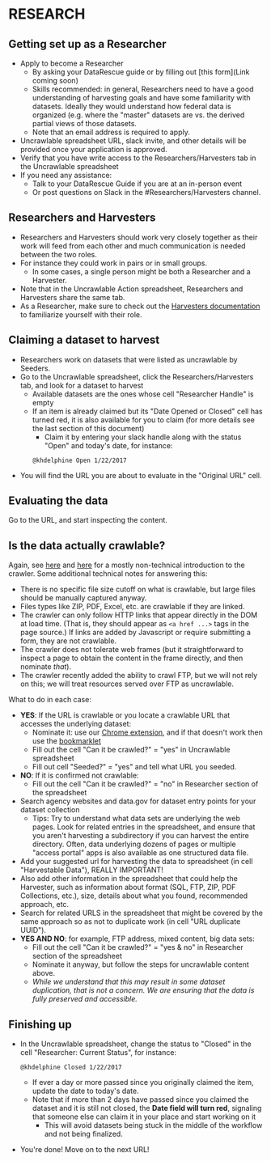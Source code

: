 # RESEARCH

## Getting set up as a Researcher
 - Apply to become a Researcher 
    - By asking your DataRescue guide or by filling out [this form](Link coming soon) 
    - Skills recommended: in general, Researchers need to have a good understanding of harvesting goals and have some familiarity with datasets. Ideally they would understand how federal data is organized (e.g. where the "master" datasets are vs. the derived partial views of those datasets.
    - Note that an email address is required to apply.
  - Uncrawlable spreadsheet URL, slack invite, and other details will be provided once your application is approved.
  - Verify that you have write access to the Researchers/Harvesters tab in the Uncrawlable spreadsheet
  - If you need any assistance:
    - Talk to your DataRescue Guide if you are at an in-person event
    - Or post questions on Slack in the #Researchers/Harvesters channel.
    
## Researchers and Harvesters
- Researchers and Harvesters should work very closely together as their work will feed from each other and much communication is needed between the two roles.
- For instance they could work in pairs or in small groups. 
  - In some cases, a single person might be both a Researcher and a Harvester.
- Note that in the Uncrawlable Action spreadsheet, Researchers and Harvesters share the same tab.
- As a Researcher, make sure to check out the [Harvesters documentation](harvesting-toolkit) to familiarize yourself with their role.

## Claiming a dataset to harvest

- Researchers work on datasets that were listed as uncrawlable by Seeders.
- Go to the Uncrawlable spreadsheet, click the Researchers/Harvesters tab, and look for a dataset to harvest
  - Available datasets are the ones whose cell "Researcher Handle" is empty
  - If an item is already claimed but its "Date Opened or Closed" cell has turned red, it is also available for you to claim (for more details see the last section of this document)
    - Claim it by entering your slack handle along with the status "Open" and today's date, for instance: 
    ```
    @khdelphine Open 1/22/2017
    ```
- You will find the URL you are about to evaluate in the "Original URL" cell.

## Evaluating the data
Go to the URL, and start inspecting the content.

## Is the data actually crawlable?
Again, see [here](https://docs.google.com/document/d/1PeWefW2toThs-Pbw0CMv2us7wxQI0gRrP1LGuwMp_UQ/edit)
and [here](https://docs.google.com/document/d/1qpuNCmBmu4KcsS_hE2srewcCiP4f9P5cCyDfHmsSAVU/edit)
for a mostly non-technical introduction to the crawler. Some additional
technical notes for answering this:
- There is no specific file size cutoff on what is crawlable, but large files
  should be manually captured anyway.
- Files types like ZIP, PDF, Excel, etc. are crawlable if they are linked.
- The crawler can only follow HTTP links that appear directly in the DOM at load
  time. (That is, they should appear as `<a href ...>` tags in the page source.)
  If links are added by Javascript or require submitting a form, they are
  not crawlable.
- The crawler does not tolerate web frames (but it straightforward to inspect
  a page to obtain the content in the frame directly, and then nominate *that*).
- The crawler recently added the ability to crawl FTP, but we will not rely on
  this; we will treat resources served over FTP as uncrawlable.

What to do in each case:

- **YES**: If the URL is crawlable or you locate a crawlable URL that accesses the
  underlying dataset:
  - Nominate it: use our
    [Chrome extension](https://chrome.google.com/webstore/detail/nominationtool/abjpihafglmijnkkoppbookfkkanklok),
    and if that doesn't work then use the
    [bookmarklet](http://digital2.library.unt.edu/nomination/eth2016/about/)
  - Fill out the cell "Can it be crawled?" = "yes" in Uncrawlable spreadsheet
  - Fill out cell "Seeded?" = "yes" and tell what URL you seeded. 
 - **NO**: If it is confirmed not crawlable:
   - Fill out the cell "Can it be crawled?" = "no" in  Researcher section of the spreadsheet
  - Search agency websites and data.gov for dataset entry points for your dataset collection   
      - Tips: Try to understand what data sets are underlying the web pages. Look for related entries in the spreadsheet, and ensure that you aren't harvesting a subdirectory if you can harvest the entire directory. Often, data underlying dozens of pages or multiple "access portal" apps is also available as one structured data file.
  - Add your suggested url for harvesting the data to spreadsheet (in cell "Harvestable Data"), REALLY IMPORTANT!
  -  Also add other information in the spreadsheet that could help the Harvester, such as information about format (SQL, FTP, ZIP, PDF Collections, etc.), size, details about what you found, recommended approach, etc. 
  - Search for related URLS in the spreadsheet that might be covered by the same approach so as not to duplicate work (in cell "URL duplicate UUID").
- **YES AND NO**: for example, FTP address, mixed content, big data sets:
   - Fill out the cell "Can it be crawled?" = "yes & no" in Researcher section of the spreadsheet
  - Nominate it anyway, but follow the steps for uncrawlable content above.
  - *While we understand that this may result in some dataset duplication, that is not a concern. We are ensuring that the data is fully preserved and accessible.*


## Finishing up
- In the Uncrawlable spreadsheet, change the status to "Closed" in the cell "Researcher: Current Status", for instance: 
  ```
  @khdelphine Closed 1/22/2017
  ```
    - If ever a day or more passed since you originally claimed the item, update the date to today's date. 
    - Note that if more than 2 days have passed since you claimed the dataset and it is still not closed, the **Date field will turn red**, signaling that someone else can claim it in your place and start working on it
      - This will avoid datasets being stuck in the middle of the workflow and not being finalized.
      
- You're done! Move on to the next URL!
